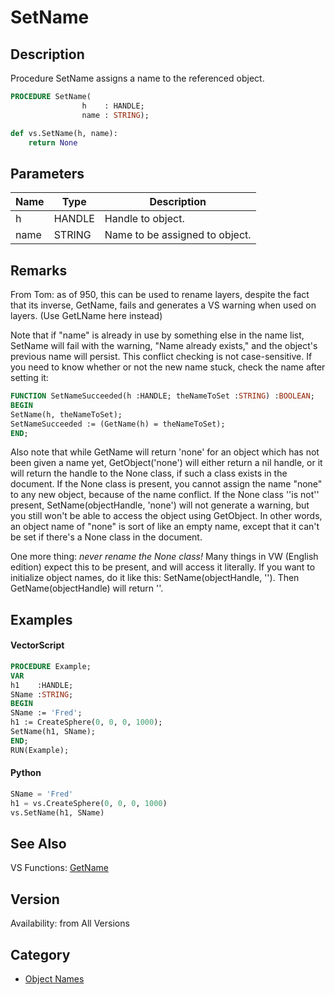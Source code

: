 # SetName

## Description
Procedure SetName assigns a name to the referenced object.

```pascal
PROCEDURE SetName(
				h    : HANDLE;
				name : STRING);
```

```python
def vs.SetName(h, name):
    return None
```

## Parameters
|Name|Type|Description|
|---|---|---|
|h|HANDLE|Handle to object.|
|name|STRING|Name to be assigned to object.|

## Remarks
From Tom: as of 950, this can be used to rename layers, despite the fact that its inverse, GetName, fails and generates a VS warning when used on layers. (Use GetLName here instead)



Note that if "name" is already in use by something else in the name list, SetName will fail with the warning, "Name already exists," and the object's previous name will persist. This conflict checking is not case-sensitive. If you need to know whether or not the new name stuck, check the name after setting it:
```pascal
FUNCTION SetNameSucceeded(h :HANDLE; theNameToSet :STRING) :BOOLEAN;
BEGIN
SetName(h, theNameToSet);
SetNameSucceeded := (GetName(h) = theNameToSet);
END;
```

Also note that while GetName will return 'none' for an object which has not been given a name yet, GetObject('none') will either return a nil handle, or it will return the handle to the None class, if such a class exists in the document. If the None class is present, you cannot assign the name "none" to any new object, because of the name conflict. If the None class ''is not'' present, SetName(objectHandle, 'none') will not generate a warning, but you still won't be able to access the object using GetObject. In other words, an object name of "none" is sort of like an empty name, except that it can't be set if there's a None class in the document.

One more thing: _never rename the None class!_ Many things in VW (English edition) expect this to be present, and will access it literally. If you want to initialize object names, do it like this: SetName(objectHandle, ''). Then GetName(objectHandle) will return ''.

## Examples
#### VectorScript ####
```pascal
PROCEDURE Example;
VAR
h1    :HANDLE;
SName :STRING;
BEGIN
SName := 'Fred';
h1 := CreateSphere(0, 0, 0, 1000);
SetName(h1, SName);
END;
RUN(Example);
```
#### Python ####
```python
SName = 'Fred'
h1 = vs.CreateSphere(0, 0, 0, 1000)
vs.SetName(h1, SName)
```

## See Also
VS Functions:
[GetName](GetName.md)

## Version
Availability: from All Versions

## Category
* [Object Names](../Categories/Object%20Names.md)
